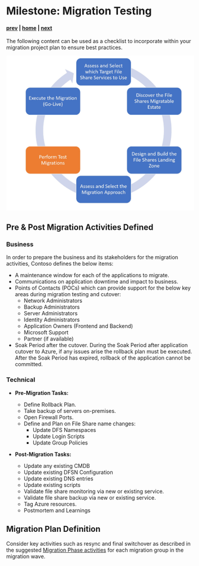 
# Milestone: Migration Testing

#### [prev](./replication.md) | [home](./readme.md)  | [next](./migration.md)

The following content can be used as a checklist to incorporate within your migration project plan to ensure best practices.

![Concept Diagram](./png/FileSharesMigration-workflow-Milestone5.PNG)

## **Pre & Post  Migration Activities Defined**

### Business
In order to prepare the business and its stakeholders for the migration activities, Contoso defines the below items:

- A maintenance window for each of the applications to migrate.
- Communications on application downtime and impact to business.
- Points of Contacts (POCs) which can provide support for the below key areas during migration testing and cutover:
    - Network Administrators
    - Backup Administrators
    - Server Administrators
    - Identity Administrators
    - Application Owners (Frontend and Backend)
    - Microsoft Support
    - Partner (if available)
- Soak Period after the cutover. During the Soak Period after application cutover to Azure, if any issues arise the rollback plan must be executed. After the Soak Period has expired, rollback of the application cannot be committed.

### Technical
- **Pre-Migration Tasks:**
    - Define Rollback Plan.
    - Take backup of servers on-premises.
    - Open Firewall Ports.
    - Define and Plan on File Share name changes:
        - Update DFS Namespaces 
        - Update Login Scripts
        - Update Group Policies


- **Post-Migration Tasks:**
    - Update any existing CMDB
    - Update existing DFSN Configuration
    - Update existing DNS entries
    - Update existing scripts
    - Validate file share monitoring via new or existing service.
    - Validate file share backup via new or existing service.
    - Tag Azure resources.
    - Postmortem and Learnings

## **Migration Plan Definition**
Consider key activities such as resync and final switchover as described in the suggested [Migration Phase activities](https://docs.microsoft.com/en-us/azure/storage/common/storage-migration-overview?toc=/azure/storage/blobs/toc.json#migration-phase) for each migration group in the migration wave.
